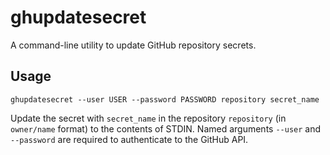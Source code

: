 # ghupdatesecret

A command-line utility to update GitHub repository secrets.

## Usage

`ghupdatesecret --user USER --password PASSWORD repository secret_name`

Update the secret with `secret_name` in the repository `repository` (in
`owner/name` format) to the contents of STDIN. Named arguments `--user`
and `--password` are required to authenticate to the GitHub API.
